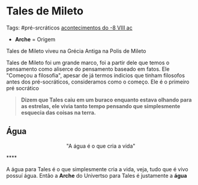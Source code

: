 # Tales de Mileto
Tags: #pré-srcráticos [acontecimentos do  -8 VIII ac](../../Sec/Acontecimentos%20Dos%20Séculos/acontecimentos%20do%20%20-8%20VIII%20ac.md)

* **Arche** = Origem

Tales de Mileto viveu na Grécia Antiga na Polis de Mileto

Tales de Mileto foi um grande marco, foi a partir dele que temos o pensamento como aliserce do pensamento baseado em fatos. Ele "Começou a filosofia", apesar de já termos indicios que tinham filosofos antes dos pré-socráticos, consideramos como o começo. Ele é o primeiro pré socrático 

> **Dizem que Tales caiu em um buraco enquanto estava olhando para as estrelas, ele vivia tanto tempo pensando que simplesmente esquecia das coisas na terra.**

## Água

<p style="text-align: center;">"A água é o que cria a vida"</p>
****

A água para Tales é o que simplesmente cria a vida, veja, tudo que é vivo possuí água. Então a **Arche** do Univertso para Tales é justamente a **água**

